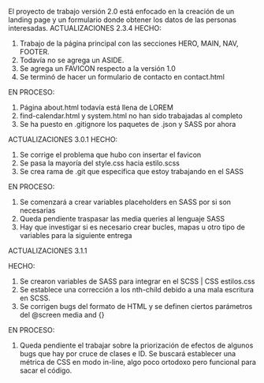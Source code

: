 El proyecto de trabajo versión 2.0 está enfocado en la creación de un landing page y un formulario donde obtener los datos de las personas interesadas. 
ACTUALIZACIONES 2.3.4
HECHO: 
1) Trabajo de la página principal con las secciones HERO, MAIN, NAV, FOOTER.
2) Todavía no se agrega un ASIDE.
3) Se agrega un FAVICON respecto a la versión 1.0
4) Se terminó de hacer un formulario de contacto en contact.html

EN PROCESO: 
1) Página about.html todavía está llena de LOREM
2) find-calendar.html y system.html no han sido trabajadas al completo
3) Se ha puesto en .gitignore los paquetes de .json y SASS por ahora

ACTUALIZACIONES 3.0.1
HECHO:
1) Se corrige el problema que hubo con insertar el favicon
2) Se pasa la mayoría del style.css hacia estilo.scss
3) Se crea rama de .git que especifica que estoy trabajando en el SASS

EN PROCESO:
1) Se comenzará a crear variables placeholders en SASS por si son necesarias
2) Queda pendiente traspasar las media queries al lenguaje SASS
3) Hay que investigar si es necesario crear bucles, mapas u otro tipo de variables para la siguiente entrega

ACTUALIZACIONES 3.1.1

HECHO:
1) Se crearon variables de SASS para integrar en el SCSS | CSS estilos.css
2) Se establece una corrección a los nth-child debido a una mala escritura en SCSS.
3) Se corrigen bugs del formato de HTML y se definen ciertos parámetros del @screen media and {}

EN PROCESO: 
1) Queda pendiente el trabajar sobre la priorización de efectos de algunos bugs que hay por cruce de clases e ID. Se buscará establecer una métrica de CSS en modo in-line, algo poco ortodoxo pero funcional para sacar el código. 